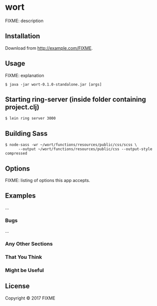 # wort

FIXME: description

## Installation

Download from http://example.com/FIXME.

## Usage

FIXME: explanation

    $ java -jar wort-0.1.0-standalone.jar [args]

## Starting ring-server (inside folder containing project.clj)

    $ lein ring server 3000

## Building Sass

    $ node-sass -wr ~/wort/functions/resources/public/css/scss \
          --output ~/wort/functions/resources/public/css --output-style compressed

## Options

FIXME: listing of options this app accepts.

## Examples

...

### Bugs

...

### Any Other Sections
### That You Think
### Might be Useful

## License

Copyright © 2017 FIXME

